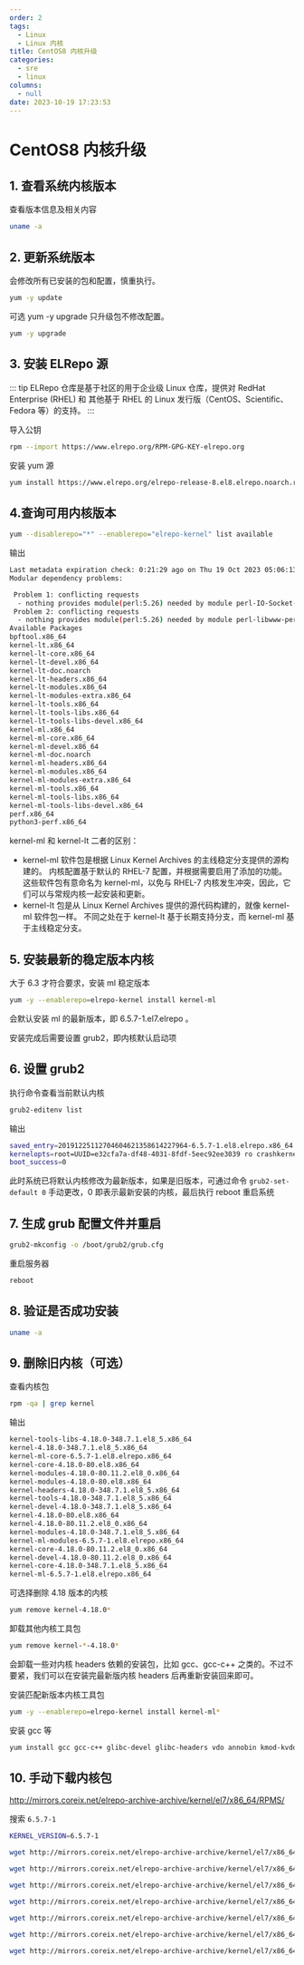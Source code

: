 ```yaml
---
order: 2
tags:
  - Linux
  - Linux 内核
title: CentOS8 内核升级
categories:
  - sre
  - linux
columns:
  - null
date: 2023-10-19 17:23:53
---
```


# CentOS8 内核升级

## 1. 查看系统内核版本

查看版本信息及相关内容

```bash
uname -a
```

## 2. 更新系统版本

会修改所有已安装的包和配置，慎重执行。

```bash
yum -y update
```

可选 yum -y upgrade 只升级包不修改配置。

```bash
yum -y upgrade
```

## 3. 安装 ELRepo 源

::: tip
ELRepo 仓库是基于社区的用于企业级 Linux 仓库，提供对 RedHat Enterprise (RHEL) 和 其他基于 RHEL 的 Linux 发行版（CentOS、Scientific、Fedora 等）的支持。
:::

导入公钥

```bash
rpm --import https://www.elrepo.org/RPM-GPG-KEY-elrepo.org
```

安装 yum 源

```bash
yum install https://www.elrepo.org/elrepo-release-8.el8.elrepo.noarch.rpm -y
```

## 4.查询可用内核版本

```bash
yum --disablerepo="*" --enablerepo="elrepo-kernel" list available
```

输出

```bash
Last metadata expiration check: 0:21:29 ago on Thu 19 Oct 2023 05:06:13 PM CST.
Modular dependency problems:

 Problem 1: conflicting requests
  - nothing provides module(perl:5.26) needed by module perl-IO-Socket-SSL:2.066:8030020201222215140:1e4bbb35.x86_64
 Problem 2: conflicting requests
  - nothing provides module(perl:5.26) needed by module perl-libwww-perl:6.34:8030020201223164340:b967a9a2.x86_64
Available Packages
bpftool.x86_64                                                                     5.4.258-1.el8.elrepo                                                  elrepo-kernel
kernel-lt.x86_64                                                                   5.4.258-1.el8.elrepo                                                  elrepo-kernel
kernel-lt-core.x86_64                                                              5.4.258-1.el8.elrepo                                                  elrepo-kernel
kernel-lt-devel.x86_64                                                             5.4.258-1.el8.elrepo                                                  elrepo-kernel
kernel-lt-doc.noarch                                                               5.4.258-1.el8.elrepo                                                  elrepo-kernel
kernel-lt-headers.x86_64                                                           5.4.258-1.el8.elrepo                                                  elrepo-kernel
kernel-lt-modules.x86_64                                                           5.4.258-1.el8.elrepo                                                  elrepo-kernel
kernel-lt-modules-extra.x86_64                                                     5.4.258-1.el8.elrepo                                                  elrepo-kernel
kernel-lt-tools.x86_64                                                             5.4.258-1.el8.elrepo                                                  elrepo-kernel
kernel-lt-tools-libs.x86_64                                                        5.4.258-1.el8.elrepo                                                  elrepo-kernel
kernel-lt-tools-libs-devel.x86_64                                                  5.4.258-1.el8.elrepo                                                  elrepo-kernel
kernel-ml.x86_64                                                                   6.5.7-1.el8.elrepo                                                    elrepo-kernel
kernel-ml-core.x86_64                                                              6.5.7-1.el8.elrepo                                                    elrepo-kernel
kernel-ml-devel.x86_64                                                             6.5.7-1.el8.elrepo                                                    elrepo-kernel
kernel-ml-doc.noarch                                                               6.5.7-1.el8.elrepo                                                    elrepo-kernel
kernel-ml-headers.x86_64                                                           6.5.7-1.el8.elrepo                                                    elrepo-kernel
kernel-ml-modules.x86_64                                                           6.5.7-1.el8.elrepo                                                    elrepo-kernel
kernel-ml-modules-extra.x86_64                                                     6.5.7-1.el8.elrepo                                                    elrepo-kernel
kernel-ml-tools.x86_64                                                             6.5.7-1.el8.elrepo                                                    elrepo-kernel
kernel-ml-tools-libs.x86_64                                                        6.5.7-1.el8.elrepo                                                    elrepo-kernel
kernel-ml-tools-libs-devel.x86_64                                                  6.5.7-1.el8.elrepo                                                    elrepo-kernel
perf.x86_64                                                                        6.5.7-1.el8.elrepo                                                    elrepo-kernel
python3-perf.x86_64                                                                6.5.7-1.el8.elrepo                                                    elrepo-kernel
```

kernel-ml 和 kernel-lt 二者的区别：

- kernel-ml 软件包是根据 Linux Kernel Archives 的主线稳定分支提供的源构建的。 内核配置基于默认的 RHEL-7 配置，并根据需要启用了添加的功能。 这些软件包有意命名为 kernel-ml，以免与 RHEL-7 内核发生冲突，因此，它们可以与常规内核一起安装和更新。
- kernel-lt 包是从 Linux Kernel Archives 提供的源代码构建的，就像 kernel-ml 软件包一样。 不同之处在于 kernel-lt 基于长期支持分支，而 kernel-ml 基于主线稳定分支。

## 5. 安装最新的稳定版本内核

大于 6.3 才符合要求，安装 ml 稳定版本

```bash
yum -y --enablerepo=elrepo-kernel install kernel-ml
```

会默认安装 ml 的最新版本，即 6.5.7-1.el7.elrepo 。

安装完成后需要设置 grub2，即内核默认启动项

## 6. 设置 grub2

执行命令查看当前默认内核

```bash
grub2-editenv list
```

输出

```bash
saved_entry=20191225112704604621358614227964-6.5.7-1.el8.elrepo.x86_64
kernelopts=root=UUID=e32cfa7a-df48-4031-8fdf-5eec92ee3039 ro crashkernel=auto rhgb quiet net.ifnames=0 console=tty0 console=ttyS0,115200n8 noibrs nvme_core.io_timeout=4294967295
boot_success=0
```

此时系统已将默认内核修改为最新版本，如果是旧版本，可通过命令 `grub2-set-default 0` 手动更改，0 即表示最新安装的内核，最后执行 reboot 重启系统

## 7. 生成 grub 配置文件并重启

```bash
grub2-mkconfig -o /boot/grub2/grub.cfg
```

重启服务器

```bash
reboot
```

## 8. 验证是否成功安装

```bash
uname -a
```

## 9. 删除旧内核（可选）

查看内核包

```bash
rpm -qa | grep kernel
```

输出

```bash
kernel-tools-libs-4.18.0-348.7.1.el8_5.x86_64
kernel-4.18.0-348.7.1.el8_5.x86_64
kernel-ml-core-6.5.7-1.el8.elrepo.x86_64
kernel-core-4.18.0-80.el8.x86_64
kernel-modules-4.18.0-80.11.2.el8_0.x86_64
kernel-modules-4.18.0-80.el8.x86_64
kernel-headers-4.18.0-348.7.1.el8_5.x86_64
kernel-tools-4.18.0-348.7.1.el8_5.x86_64
kernel-devel-4.18.0-348.7.1.el8_5.x86_64
kernel-4.18.0-80.el8.x86_64
kernel-4.18.0-80.11.2.el8_0.x86_64
kernel-modules-4.18.0-348.7.1.el8_5.x86_64
kernel-ml-modules-6.5.7-1.el8.elrepo.x86_64
kernel-core-4.18.0-80.11.2.el8_0.x86_64
kernel-devel-4.18.0-80.11.2.el8_0.x86_64
kernel-core-4.18.0-348.7.1.el8_5.x86_64
kernel-ml-6.5.7-1.el8.elrepo.x86_64
```

可选择删除 4.18 版本的内核

```bash
yum remove kernel-4.18.0*
```

卸载其他内核工具包

```bash
yum remove kernel-*-4.18.0*
```

会卸载一些对内核 headers 依赖的安装包，比如 gcc、gcc-c++ 之类的。不过不要紧，我们可以在安装完最新版内核 headers 后再重新安装回来即可。

安装匹配新版本内核工具包

```bash
yum -y --enablerepo=elrepo-kernel install kernel-ml*
```

安装 gcc 等

```bash
yum install gcc gcc-c++ glibc-devel glibc-headers vdo annobin kmod-kvdo libxcrypt-devel -y
```

## 10. 手动下载内核包

http://mirrors.coreix.net/elrepo-archive-archive/kernel/el7/x86_64/RPMS/

搜索 `6.5.7-1`

```bash
KERNEL_VERSION=6.5.7-1

wget http://mirrors.coreix.net/elrepo-archive-archive/kernel/el7/x86_64/RPMS/kernel-ml-${KERNEL_VERSION}.el7.elrepo.x86_64.rpm

wget http://mirrors.coreix.net/elrepo-archive-archive/kernel/el7/x86_64/RPMS/kernel-ml-devel-${KERNEL_VERSION}.el7.elrepo.x86_64.rpm

wget http://mirrors.coreix.net/elrepo-archive-archive/kernel/el7/x86_64/RPMS/kernel-ml-doc-${KERNEL_VERSION}.el7.elrepo.noarch.rpm

wget http://mirrors.coreix.net/elrepo-archive-archive/kernel/el7/x86_64/RPMS/kernel-ml-headers-${KERNEL_VERSION}.el7.elrepo.x86_64.rpm

wget http://mirrors.coreix.net/elrepo-archive-archive/kernel/el7/x86_64/RPMS/kernel-ml-tools-${KERNEL_VERSION}.el7.elrepo.x86_64.rpm

wget http://mirrors.coreix.net/elrepo-archive-archive/kernel/el7/x86_64/RPMS/kernel-ml-tools-libs-${KERNEL_VERSION}.el7.elrepo.x86_64.rpm

wget http://mirrors.coreix.net/elrepo-archive-archive/kernel/el7/x86_64/RPMS/kernel-ml-tools-libs-devel-${KERNEL_VERSION}.el7.elrepo.x86_64.rpm
```
